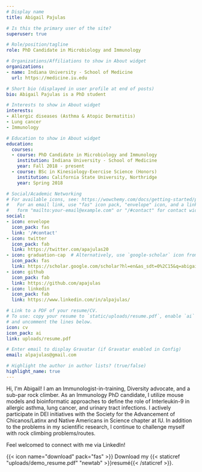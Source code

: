 ```yaml
---
# Display name
title: Abigail Pajulas

# Is this the primary user of the site?
superuser: true

# Role/position/tagline
role: PhD Candidate in Microbiology and Immunology

# Organizations/Affiliations to show in About widget
organizations:
- name: Indiana University - School of Medicine
  url: https://medicine.iu.edu

# Short bio (displayed in user profile at end of posts)
bio: Abigail Pajulas is a PhD student

# Interests to show in About widget
interests:
- Allergic diseases (Asthma & Atopic Dermatitis)
- Lung cancer
- Immunology

# Education to show in About widget
education:
  courses:
  - course: PhD Candidate in Microbiology and Immunology
    institution: Indiana University - School of Medicine
    year: Fall 2018 - present
  - course: BSc in Kinesiology-Exercise Science (Honors)
    institution: California State University, Northridge
    year: Spring 2018

# Social/Academic Networking
# For available icons, see: https://wowchemy.com/docs/getting-started/page-builder/#icons
#   For an email link, use "fas" icon pack, "envelope" icon, and a link in the
#   form "mailto:your-email@example.com" or "/#contact" for contact widget.
social:
- icon: envelope
  icon_pack: fas
  link: '/#contact'
- icon: twitter
  icon_pack: fab
  link: https://twitter.com/apajulas20
- icon: graduation-cap  # Alternatively, use `google-scholar` icon from `ai` icon pack
  icon_pack: fas
  link: https://scholar.google.com/scholar?hl=en&as_sdt=0%2C15&q=abigail+pajulas&btnG=
- icon: github
  icon_pack: fab
  link: https://github.com/apajulas
- icon: linkedin
  icon_pack: fab
  link: https://www.linkedin.com/in/alpajulas/

# Link to a PDF of your resume/CV.
# To use: copy your resume to `static/uploads/resume.pdf`, enable `ai` icons in `params.toml`,
# and uncomment the lines below.
icon: cv
icon_pack: ai
link: uploads/resume.pdf

# Enter email to display Gravatar (if Gravatar enabled in Config)
email: alpajulas@gmail.com

# Highlight the author in author lists? (true/false)
highlight_name: true
---
```


Hi, I'm Abigail! I am an Immunologist-in-training, Diversity advocate, and a sub-par rock climber. As an Immunology PhD candidate, I utilize mouse models and bioinformatic approaches to define the role of Interleukin-9 in allergic asthma, lung cancer, and urinary tract infections. I actively participate in DEI initiatives with the Society for the Advancement of Chicanos/Latinx and Native Americans in Science chapter at IU. In addition to the problems in my scientific research, I continue to challenge myself with rock climbing problems/routes.

Feel welcomed to connect with me via LinkedIn!

{{< icon name="download" pack="fas" >}} Download my {{< staticref "uploads/demo_resume.pdf" "newtab" >}}resumé{{< /staticref >}}.
